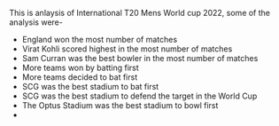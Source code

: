This is anlaysis of International T20 Mens World cup 2022, some of the analysis were- 
- England won the most number of matches
- Virat Kohli scored highest in the most number of matches
- Sam Curran was the best bowler in the most number of matches
- More teams won by batting first
- More teams decided to bat first
- SCG was the best stadium to bat first
- SCG was the best stadium to defend the target in the World Cup
- The Optus Stadium was the best stadium to bowl first
- 
